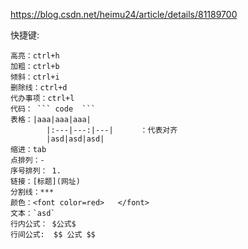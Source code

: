 https://blog.csdn.net/heimu24/article/details/81189700

快捷键:

	高亮：ctrl+h
	加粗：ctrl+b
	倾斜：ctrl+i
	删除线：ctrl+d
	代办事项：ctrl+l
	代码： ``` code  ```
	表格：|aaa|aaa|aaa|
			|:---|---:|---|      ：代表对齐
			|asd|asd|asd|
	缩进：tab
	点排列：- 
	序号排列： 1. 
	链接：[标题](网址)
	分割线：***
	颜色：<font color=red>   </font>
	文本：`asd`
	行内公式： $公式$
	行间公式:  $$ 公式 $$
	